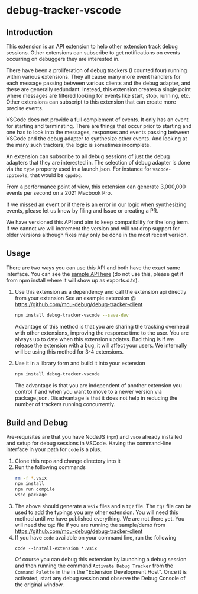 # debug-tracker-vscode

## Introduction

This extension is an API extension to help other extension track debug sessions. Other extensions can subscribe to get notifications on events occurring on debuggers they are interested in.

There have been a proliferation of debug trackers (I counted four) running within various extensions. They all cause many more event handlers for each message passing between various clients and the debug adapter, and these are generally redundant. Instead, this extension creates a single point where messages are filtered looking for events like start, stop, running, etc. Other extensions can subscript to this extension that can create more precise events.

VSCode does not provide a full complement of events. It only has an event for starting and terminating. There are things that occur prior to starting and one has to look into the messages, responses and events passing between VSCode and the debug adapter to synthesize other events. And looking at the many such trackers, the logic is sometimes incomplete.

An extension can subscribe to all debug sessions of just the debug adapters that they are interested in. The selection of debug adapter is done via the `type` property used in a launch.json. For instance for `vscode-cpptools`, that would be `cppdbg`.

From a performance point of view, this extension can generate 3,000,000 events per second on a 2021 Macbook Pro.

If we missed an event or if there is an error in our logic when synthesizing events, please let us know by filing and Issue or creating a PR.

We have versioned this API and aim to keep compatibility for the long term. If we cannot we will increment the version and will not drop support for older versions although fixes may only be done in the most recent version.

## Usage

There are two ways you can use this API and both have the exact same interface. You can see the [sample API here](https://github.com/mcu-debug/debug-tracker-vscode/blob/master/src/exports.ts) (do not use this, please get it from npm install where it will show up as exports.d.ts).

1. Use this extension as a dependency and call the extension api directly from your extension
   See an example extension @ https://github.com/mcu-debug/debug-tracker-client

    ```bash
    npm install debug-tracker-vscode --save-dev
    ```

    Advantage of this method is that you are sharing the tracking overhead with other extensions, improving the response time to the user. You are always up to date when this extension updates. Bad thing is if we release the extension with a bug, it will affect your users. We internally will be using this method for 3-4 extensions.

2. Use it in a library form and build it into your extension
    ```bash
    npm install debug-tracker-vscode
    ```
    The advantage is that you are independent of another extension you control if and when you want to move to a newer version via package.json. Disadvantage is that it does not help in reducing the number of trackers running concurrently.

## Build and Debug

Pre-requisites are that you have NodeJS (`npm`) and `vsce` already installed and setup for debug sessions in VSCode. Having the command-line interface in your path for `code` is a plus.

1. Clone this repo and change directory into it
2. Run the following commands
    ```bash
    rm -f *.vsix
    npm install
    npm run compile
    vsce package
    ```
3. The above should generate a `vsix` files and a `tgz` file. The `tgz` file can be used to add the typings you any other extension. You will need this method until we have published everything. We are not there yet. You will need the `tgz` file if you are running the sample/demo from https://github.com/mcu-debug/debug-tracker-client
4. If you have `code` available on your command line, run the following
    ```
    code --install-extension *.vsix
    ```
    Of course you can debug this extension by launching a debug session and then running the command `Activate Debug Tracker` from the `Command Palette` in the in the "Extension Development Host". Once it is activated, start any debug session and observe the Debug Console of the original window.
